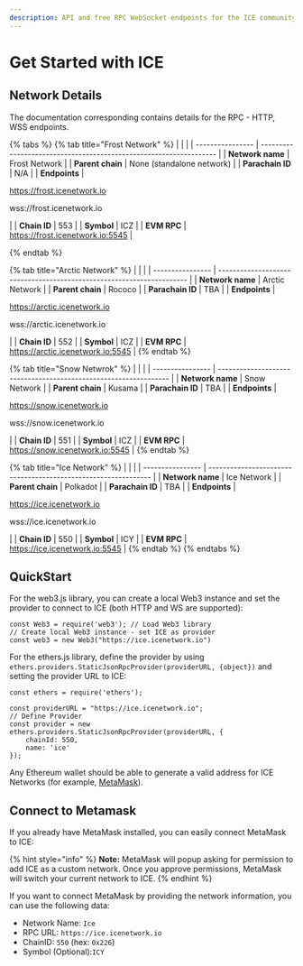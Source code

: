 ```yaml
---
description: API and free RPC WebSocket endpoints for the ICE community
---
```


# Get Started with ICE

## Network Details

The documentation corresponding contains details for the RPC - HTTP, WSS endpoints.&#x20;

{% tabs %}
{% tab title="Frost Network" %}
|                  |                                                                    |
| ---------------- | ------------------------------------------------------------------ |
| **Network name** | Frost Network                                                      |
| **Parent chain** | None (standalone network)                                          |
| **Parachain ID** | N/A                                                                |
| **Endpoints**    | <p>https://frost.icenetwork.io</p><p>wss://frost.icenetwork.io</p> |
| **Chain ID**     | 553                                                                |
| **Symbol**       | ICZ                                                                |
| **EVM RPC**      | https://frost.icenetwork.io:5545                                   |


{% endtab %}

{% tab title="Arctic Network" %}
|                  |                                                                       |
| ---------------- | --------------------------------------------------------------------- |
| **Network name** | Arctic Network                                                        |
| **Parent chain** | Rococo                                                                |
| **Parachain ID** | TBA                                                                   |
| **Endpoints**    | <p>https://arctic.icenetwork.io</p><p>wss://arctic.icenetwork.io </p> |
| **Chain ID**     | 552                                                                   |
| **Symbol**       | ICZ                                                                   |
| **EVM RPC**      | https://arctic.icenetwork.io:5545                                     |
{% endtab %}

{% tab title="Snow Netwrok" %}
|                  |                                                                  |
| ---------------- | ---------------------------------------------------------------- |
| **Network name** | Snow Network                                                     |
| **Parent chain** | Kusama                                                           |
| **Parachain ID** | TBA                                                              |
| **Endpoints**    | <p>https://snow.icenetwork.io</p><p>wss://snow.icenetwork.io</p> |
| **Chain ID**     | 551                                                              |
| **Symbol**       | ICZ                                                              |
| **EVM RPC**      | https://snow.icenetwork.io:5545                                  |
{% endtab %}

{% tab title="Ice Network" %}
|                  |                                                                |
| ---------------- | -------------------------------------------------------------- |
| **Network name** | Ice Network                                                    |
| **Parent chain** | Polkadot                                                       |
| **Parachain ID** | TBA                                                            |
| **Endpoints**    | <p>https://ice.icenetwork.io</p><p>wss://ice.icenetwork.io</p> |
| **Chain ID**     | 550                                                            |
| **Symbol**       | ICY                                                            |
| **EVM RPC**      | https://ice.icenetwork.io:5545                                 |
{% endtab %}
{% endtabs %}

## QuickStart

For the web3.js library, you can create a local Web3 instance and set the provider to connect to ICE (both HTTP and WS are supported):

```
const Web3 = require('web3'); // Load Web3 library
// Create local Web3 instance - set ICE as provider
const web3 = new Web3("https://ice.icenetwork.io")
```

For the ethers.js library, define the provider by using `ethers.providers.StaticJsonRpcProvider(providerURL, {object})` and setting the provider URL to ICE:

```
const ethers = require('ethers');

const providerURL = "https://ice.icenetwork.io";
// Define Provider
const provider = new ethers.providers.StaticJsonRpcProvider(providerURL, {
    chainId: 550,
    name: 'ice'
});
```

Any Ethereum wallet should be able to generate a valid address for ICE Networks (for example, [MetaMask](https://metamask.io)).

## Connect to Metamask

If you already have MetaMask installed, you can easily connect MetaMask to ICE:

{% hint style="info" %}
**Note:** MetaMask will popup asking for permission to add ICE as a custom network. Once you approve permissions, MetaMask will switch your current network to ICE.
{% endhint %}

If you want to connect MetaMask by providing the network information, you can use the following data:

* Network Name: `Ice`
* RPC URL: `https://ice.icenetwork.io`
* ChainID: `550` (hex: `0x226`)
* Symbol (Optional):`ICY`
